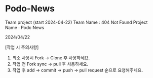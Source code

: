 # Podo-News

Team project (start 2024-04-22)
Team Name : 404 Not Found
Project Name : Podo News

2024/04/22

[작업 시 주의사항]

1. 최소 사용시 Fork -> Clone 후 사용하세요.
2. 작업 전 Fork sync -> pull 후 사용하세요.
3. 작업 후 add -> commit -> push -> pull request 순으로 요청해주세요.
